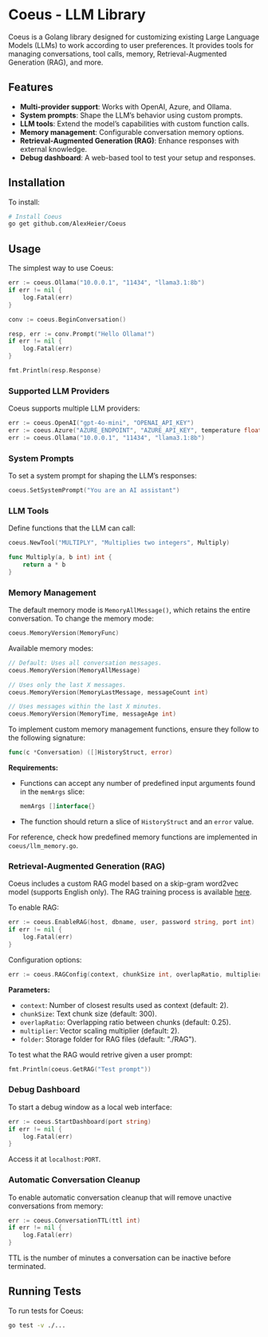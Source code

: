 # Coeus - LLM Library

Coeus is a Golang library designed for customizing existing Large Language Models (LLMs) to work according to user preferences. It provides tools for managing conversations, tool calls, memory, Retrieval-Augmented Generation (RAG), and more.

## Features
- **Multi-provider support**: Works with OpenAI, Azure, and Ollama.
- **System prompts**: Shape the LLM’s behavior using custom prompts.
- **LLM tools**: Extend the model’s capabilities with custom function calls.
- **Memory management**: Configurable conversation memory options.
- **Retrieval-Augmented Generation (RAG)**: Enhance responses with external knowledge.
- **Debug dashboard**: A web-based tool to test your setup and responses.

## Installation

To install:
```sh
# Install Coeus
go get github.com/AlexHeier/Coeus
```

## Usage

The simplest way to use Coeus:
```go
err := coeus.Ollama("10.0.0.1", "11434", "llama3.1:8b")
if err != nil {
	log.Fatal(err)
}

conv := coeus.BeginConversation()

resp, err := conv.Prompt("Hello Ollama!")
if err != nil {
	log.Fatal(err)
}

fmt.Println(resp.Response)
```

### Supported LLM Providers
Coeus supports multiple LLM providers:
```go
err := coeus.OpenAI("gpt-4o-mini", "OPENAI_API_KEY")
err := coeus.Azure("AZURE_ENDPOINT", "AZURE_API_KEY", temperature float64, maxTokens int)
err := coeus.Ollama("10.0.0.1", "11434", "llama3.1:8b")
```

### System Prompts
To set a system prompt for shaping the LLM’s responses:
```go
coeus.SetSystemPrompt("You are an AI assistant")
```

### LLM Tools
Define functions that the LLM can call:
```go
coeus.NewTool("MULTIPLY", "Multiplies two integers", Multiply)

func Multiply(a, b int) int {
	return a * b
}
```

### Memory Management
The default memory mode is `MemoryAllMessage()`, which retains the entire conversation.
To change the memory mode:
```go
coeus.MemoryVersion(MemoryFunc)
```
Available memory modes:
```go
// Default: Uses all conversation messages.
coeus.MemoryVersion(MemoryAllMessage)

// Uses only the last X messages.
coeus.MemoryVersion(MemoryLastMessage, messageCount int)

// Uses messages within the last X minutes.
coeus.MemoryVersion(MemoryTime, messageAge int)
```

To implement custom memory management functions, ensure they follow to the following signature:

```go
func(c *Conversation) ([]HistoryStruct, error)
```

**Requirements:**
- Functions can accept any number of predefined input arguments found in the `memArgs` slice:
  
  ```go
  memArgs []interface{}
  ```

- The function should return a slice of `HistoryStruct` and an `error` value.

For reference, check how predefined memory functions are implemented in `coeus/llm_memory.go`.



### Retrieval-Augmented Generation (RAG)
Coeus includes a custom RAG model based on a skip-gram word2vec model (supports English only). The RAG training process is available [here](https://github.com/AlexHeier/word2vector).

To enable RAG:
```go
err := coeus.EnableRAG(host, dbname, user, password string, port int)
if err != nil {
	log.Fatal(err)
}
```
Configuration options:
```go
err := coeus.RAGConfig(context, chunkSize int, overlapRatio, multiplier float64, folder string)
```
**Parameters:**
- `context`: Number of closest results used as context (default: 2).
- `chunkSize`: Text chunk size (default: 300).
- `overlapRatio`: Overlapping ratio between chunks (default: 0.25).
- `multiplier`: Vector scaling multiplier (default: 2).
- `folder`: Storage folder for RAG files (default: "./RAG").

To test what the RAG would retrive given a user prompt:

```go
fmt.Println(coeus.GetRAG("Test prompt"))
```

### Debug Dashboard
To start a debug window as a local web interface:
```go
err := coeus.StartDashboard(port string)
if err != nil {
	log.Fatal(err)
}
```
Access it at `localhost:PORT`.

### Automatic Conversation Cleanup
To enable automatic conversation cleanup that will remove unactive conversations from memory:
```go
err := coeus.ConversationTTL(ttl int)
if err != nil {
	log.Fatal(err)
}
```
TTL is the number of minutes a conversation can be inactive before terminated.

## Running Tests
To run tests for Coeus:
```sh
go test -v ./...
```

